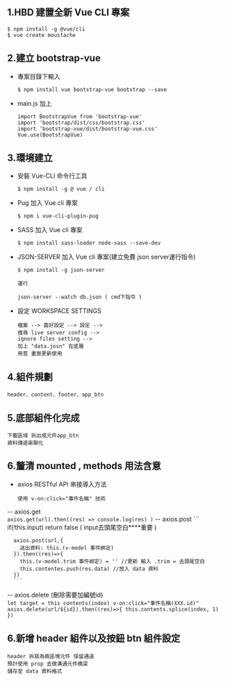 ## 1.HBD 建置全新 Vue CLI 專案
  ```
  $ npm install -g @vue/cli 
  $ vue create moustache
  ```
## 2.建立 bootstrap-vue 
  - 專案目錄下輸入
    ```
    $ npm install vue bootstrap-vue bootstrap --save
    ```
  - main.js 加上
    ```
    import BootstrapVue from 'bootstrap-vue'
    import 'bootstrap/dist/css/bootstrap.css'
    import 'bootstrap-vue/dist/bootstrap-vue.css'
    Vue.use(BootstrapVue)
    ```
## 3.環境建立
  - 安裝 Vue-CLI 命令行工具
    ```
    $ npm install -g @ vue / cli
    ```
  - Pug 加入 Vue cli 專案
    ```
    $ npm i vue-cli-plugin-pug
    ```
  - SASS 加入 Vue cli 專案
    ```
    $ npm install sass-loader node-sass --save-dev
    ```
  - JSON-SERVER 加入 Vue cli 專案(建立免費 json server運行指令)
    ```
    $ npm install -g json-server

    運行

    json-server --watch db.json ( cmd下指令 )

    ```
  - 設定 WORKSPACE SETTINGS  
    ```
    檔案 --> 喜好設定 --> 設定 --> 
    搜尋 live server config --> 
    ignore files setting --> 
    加上 "data.josn" 在底層  
    用意 畫面更新使用
    ```
## 4.組件規劃
  ```
  header、content、footer、app_btn
  ```
## 5.底部組件化完成
  ```
  下載區域 拆出成元件app_btn
  資料傳遞串聯化
  ```
## 6.釐清 mounted , methods 用法含意
  - axios RESTful API 串接導入方法
    ```
    使用 v-on:click="事件名稱" 技術
    ```
  -- axios.get  
    ```
    axios.get(url).then((res) =>
      console.log(res)
    )
    ```
  -- axios.post
      ```
      if(!this.input) return false ( input去頭尾空白****重要 )

      axios.post(url,{
        送出資料: this.(v-model 事件綁定)
      }).then((res)=>{
        this.(v-model.trim 事件綁定) = '' //更新 輸入 .trim = 去頭尾空白
        this.contentes.push(res.data) //放入 data 資料
      })
      ```
  -- axios.delete (刪除需要加編號id)   
      ```
      let target = this contents(index)
      v-on:click="事件名稱(XXX.id)"
      axios.delete(url/${id}).then((res)=>{
        this.contents.splice(index, 1)
      })
      ```
## 6.新增 header 組件以及按鈕 btn 組件設定
  ```
  header 拆寫為兩區塊元件 保留通道
  預計使用 prop 去做溝通元件橋梁
  儲存至 data 資料格式 
  ```
